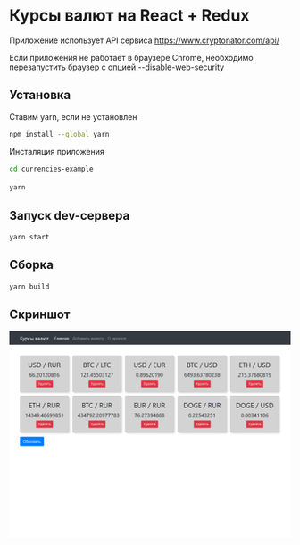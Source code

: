 # Курсы валют на React + Redux

Приложение использует API сервиса https://www.cryptonator.com/api/ 

Если приложения не работает в браузере Chrome, необходимо перезапустить браузер с опцией --disable-web-security

## Установка

Cтавим yarn, если не установлен
```bash
npm install --global yarn
```

Инсталяция приложения
```bash
cd currencies-example

yarn
```

## Запуск dev-сервера

```bash
yarn start
```

## Сборка

```bash
yarn build
```

## Скриншот
![Скриншот](screenshot.png)